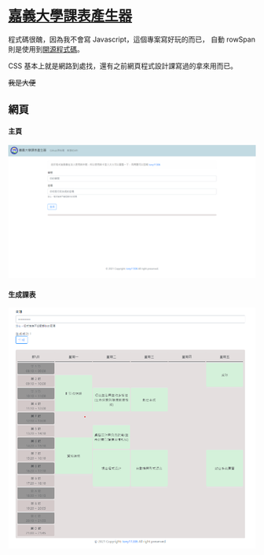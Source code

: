 # [嘉義大學課表產生器](https://tony11306.github.io/Chiayi-university-curriculum-generator/)

程式碼很醜，因為我不會寫 Javascript，這個專案寫好玩的而已，
自動 rowSpan 則是使用到[開源程式碼](https://github.com/marcosesperon/jquery.rowspanizer.js)。

CSS 基本上就是網路到處找，還有之前網頁程式設計課寫過的拿來用而已。

~~我是大便~~

## 網頁

#### 主頁
![登入](images/imageLogin.png)


#### 生成課表
![生成](images/imageSuccess.png)
